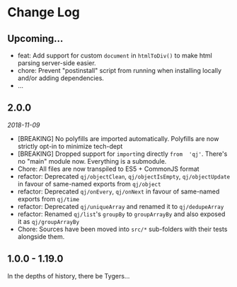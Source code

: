 # Change Log


## Upcoming...
<!-- Add new lines here. Version number will be decided later -->
- feat: Add support for custom `document` in `htmlToDiv()` to make html parsing server-side easier.
- chore: Prevent "postinstall" script from running when installing locally and/or adding dependencies.
- ...


## 2.0.0
_2018-11-09_
- [BREAKING] No polyfills are imported automatically. Polyfills are now strictly opt-in to minimize tech-dept
- [BREAKING] Dropped support for `import`ing directly `from  'qj'`. There's no "main" module now. Everything is a submodule.
- Chore: All files are now transpiled to ES5 + CommonJS format
- refactor: Deprecated `qj/objectClean`,  `qj/objectIsEmpty`,  `qj/objectUpdate` in favour of same-named exports from `qj/object`
- refactor: Deprecated `qj/onEvery`,  `qj/onNext` in favour of same-named exports from `qj/time`
- refactor: Deprecated  `qj/uniqueArray` and renamed it to `qj/dedupeArray`
- refactor: Renamed `qj/list`'s `groupBy` to `groupArrayBy` and also exposed it as `qj/groupArrayBy`
- Chore: Sources have been moved into `src/*` sub-folders with their tests alongside them.


## 1.0.0 - 1.19.0 
In the depths of history, there be Tygers...
